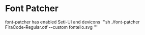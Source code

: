 # Font Patcher
font-patcher has enabled Seti-UI and devicons
'''sh
./font-patcher FiraCode-Regular.otf --custom fontello.svg
'''

